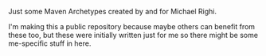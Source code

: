 Just some Maven Archetypes created by and for Michael Righi.

I'm making this a public repository because maybe others can benefit from these too, but these were initially written just for me so there might be some me-specific stuff in here.
